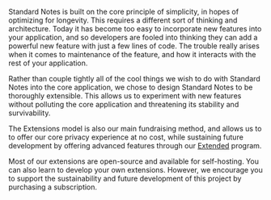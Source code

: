 Standard Notes is built on the core principle of simplicity, in hopes of optimizing for longevity. This requires a different sort of thinking and architecture. Today it has become too easy to incorporate new features into your application, and so developers are fooled into thinking they can add a powerful new feature with just a few lines of code. The trouble really arises when it comes to maintenance of the feature, and how it interacts with the rest of your application.

Rather than couple tightly all of the cool things we wish to do with Standard Notes into the core application, we chose to design Standard Notes to be thoroughly extensible. This allows us to experiment with new features without polluting the core application and threatening its stability and survivability. 

The Extensions model is also our main fundraising method, and allows us to to offer our core privacy experience at no cost, while sustaining future development by offering advanced features through our [Extended](https://standardnotes.org/extended) program.

Most of our extensions are open-source and available for self-hosting. You can also learn to develop your own extensions. However, we encourage you to support the sustainability and future development of this project by purchasing a subscription.

